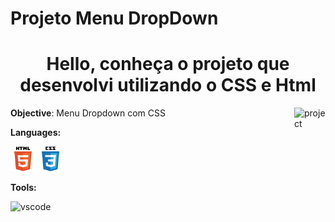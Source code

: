 # Projeto Menu DropDown
<h1 align="center">Hello, conheça o projeto que desenvolvi utilizando o CSS e Html</h1>

<img align="right" src="https://i.ibb.co/kDx649f/escrita-de-conteudo.png" alt="project" width="50" height="50"/>



**Objective**:
Menu Dropdown com CSS




**Languages:**
 
<p align="left">
<img src="https://raw.githubusercontent.com/devicons/devicon/master/icons/html5/html5-original-wordmark.svg" alt="html5" width="40" height="40"/> 
<img src="https://raw.githubusercontent.com/devicons/devicon/master/icons/css3/css3-original-wordmark.svg" alt="css3" width="40" height="40"/> 

**Tools:**
<p align="left">
<img src="https://i.ibb.co/qRxV2fK/download.png" alt="vscode" width="40" height="40"/>

